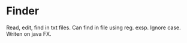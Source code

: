 # Finder
Read, edit, find in txt files. Can find in file using reg. exsp. Ignore case. Writen on java FX.
